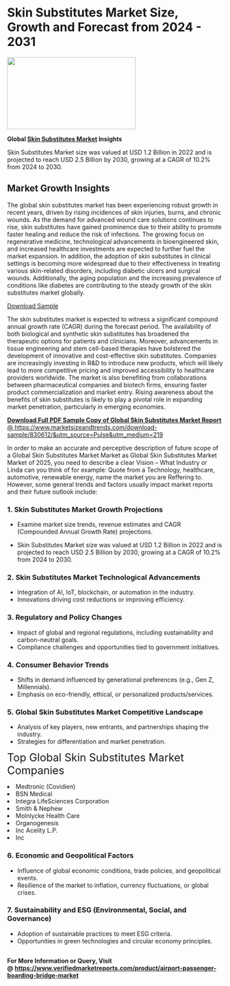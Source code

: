 <H1>Skin Substitutes Market Size, Growth and Forecast from 2024 - 2031</H1><img class="aligncenter size-medium wp-image-584254" src="https://thirdeyenews.in/wp-content/uploads/2024/09/Global-Market-Research-300x168.jpeg" alt="" width="300" height="168" /><p><strong>Global&nbsp;<a href="https://www.marketsizeandtrends.com/download-sample/830612/&amp;utm_source=Pulse&amp;utm_medium=219">Skin Substitutes Market</a> Insights</strong></p><p>Skin Substitutes Market size was valued at USD 1.2 Billion in 2022 and is projected to reach USD 2.5 Billion by 2030, growing at a CAGR of 10.2% from 2024 to 2030.</p><p><h2>Market Growth Insights</h2> <p>The global skin substitutes market has been experiencing robust growth in recent years, driven by rising incidences of skin injuries, burns, and chronic wounds. As the demand for advanced wound care solutions continues to rise, skin substitutes have gained prominence due to their ability to promote faster healing and reduce the risk of infections. The growing focus on regenerative medicine, technological advancements in bioengineered skin, and increased healthcare investments are expected to further fuel the market expansion. In addition, the adoption of skin substitutes in clinical settings is becoming more widespread due to their effectiveness in treating various skin-related disorders, including diabetic ulcers and surgical wounds. Additionally, the aging population and the increasing prevalence of conditions like diabetes are contributing to the steady growth of the skin substitutes market globally.</p> <p><a href="#">Download Sample</a></p> <p>The skin substitutes market is expected to witness a significant compound annual growth rate (CAGR) during the forecast period. The availability of both biological and synthetic skin substitutes has broadened the therapeutic options for patients and clinicians. Moreover, advancements in tissue engineering and stem cell-based therapies have bolstered the development of innovative and cost-effective skin substitutes. Companies are increasingly investing in R&D to introduce new products, which will likely lead to more competitive pricing and improved accessibility to healthcare providers worldwide. The market is also benefiting from collaborations between pharmaceutical companies and biotech firms, ensuring faster product commercialization and market entry. Rising awareness about the benefits of skin substitutes is likely to play a pivotal role in expanding market penetration, particularly in emerging economies. <p><a href="#"></p><p><span class=""><strong>Download Full PDF Sample Copy of Global Skin Substitutes Market Report</strong> @ <a href="https://www.marketsizeandtrends.com/download-sample/830612/&amp;utm_source=Pulse&amp;utm_medium=219" target="_blank">https://www.marketsizeandtrends.com/download-sample/830612/&amp;utm_source=Pulse&amp;utm_medium=219</a></span></p><p>In order to make an accurate and perceptive description of future scope of a Global&nbsp;Skin Substitutes Market Market as Global&nbsp;Skin Substitutes Market Market of 2025, you need to describe a clear Vision &ndash; What Industry or Linda can you think of for example: Quote from a Technology, healthcare, automotive, renewable energy, name the market you are Reffering to. However, some general trends and factors usually impact market reports and their future outlook include:</p><h3>1.&nbsp;<strong>Skin Substitutes Market Growth Projections</strong></h3><ul><li>Examine market size trends, revenue estimates and CAGR (Compounded Annual Growth Rate) projections.</li><li><p>Skin Substitutes Market size was valued at USD 1.2 Billion in 2022 and is projected to reach USD 2.5 Billion by 2030, growing at a CAGR of 10.2% from 2024 to 2030.</p></li></ul><h3>2.&nbsp;<strong>Skin Substitutes Market Technological Advancements</strong></h3><ul><li>Integration of AI, IoT, blockchain, or automation in the industry.</li><li>Innovations driving cost reductions or improving efficiency.</li></ul><h3>3.&nbsp;<strong>Regulatory and Policy Changes</strong></h3><ul><li>Impact of global and regional regulations, including sustainability and carbon-neutral goals.</li><li>Compliance challenges and opportunities tied to government initiatives.</li></ul><h3>4.&nbsp;<strong>Consumer Behavior Trends</strong></h3><ul><li>Shifts in demand influenced by generational preferences (e.g., Gen Z, Millennials).</li><li>Emphasis on eco-friendly, ethical, or personalized products/services.</li></ul><h3>5.&nbsp;<strong>Global Skin Substitutes Market Competitive Landscape</strong></h3><ul><li>Analysis of key players, new entrants, and partnerships shaping the industry.</li><li>Strategies for differentiation and market penetration.</li></ul><p data-pm-slice="1 1 []"><span style="color: inherit; font-family: inherit; font-size: 25px;">Top Global Skin Substitutes Market Companies</span></p><div class="" data-test-id=""><p><li>Medtronic (Covidien)</li><li> BSN Medical</li><li> Integra LifeSciences Corporation</li><li> Smith & Nephew</li><li> Molnlycke Health Care</li><li> Organogenesis</li><li> Inc Acelity L.P.</li><li> Inc</li></p></div><h3>6.&nbsp;<strong>Economic and Geopolitical Factors</strong></h3><ul><li>Influence of global economic conditions, trade policies, and geopolitical events.</li><li>Resilience of the market to inflation, currency fluctuations, or global crises.</li></ul><h3>7.&nbsp;<strong>Sustainability and ESG (Environmental, Social, and Governance)</strong></h3><ul><li>Adoption of sustainable practices to meet ESG criteria.</li><li>Opportunities in green technologies and circular economy principles.</li></ul><h2><strong style="font-size: 14px;">For More Information or Query, Visit @&nbsp;</strong><a style="background-color: #ffffff; font-size: 14px;" href="https://www.marketsizeandtrends.com/report/skin-substitutes-market/" target="_blank">https://www.verifiedmarketreports.com/product/airport-passenger-boarding-bridge-market</a></h2>
